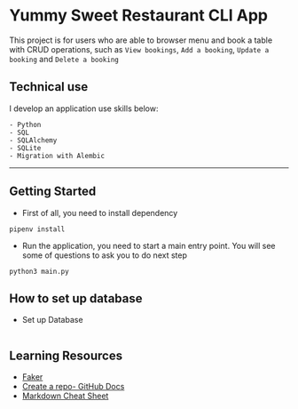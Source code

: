 # Yummy Sweet Restaurant CLI App

This project is for users who are able to browser menu and book a table with CRUD operations, such as `View bookings`, `Add a booking`, `Update a booking` and `Delete a booking`

## Technical use

I develop an application use skills below:

```console
- Python 
- SQL
- SQLAlchemy
- SQLite
- Migration with Alembic
```

***

## Getting Started

- First of all, you need to install dependency

```
pipenv install
```

- Run the application, you need to start a main entry point. You will see some of questions to ask you to do next step

```
python3 main.py 
```

## How to set up database

- Set up Database

```
```

## Learning Resources

- [Faker](https://pypi.org/project/Faker/0.7.4/)
- [Create a repo- GitHub Docs](https://docs.github.com/en/get-started/quickstart/create-a-repo)
- [Markdown Cheat Sheet](https://www.markdownguide.org/cheat-sheet/)
